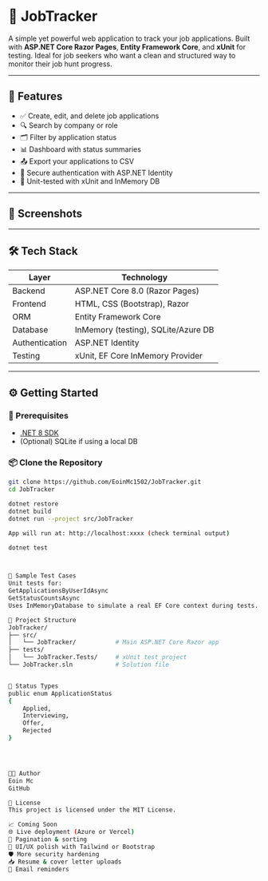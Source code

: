 # 💼 JobTracker

A simple yet powerful web application to track your job applications. Built with **ASP.NET Core Razor Pages**, **Entity Framework Core**, and **xUnit** for testing. Ideal for job seekers who want a clean and structured way to monitor their job hunt progress.

---

## 🚀 Features

- ✅ Create, edit, and delete job applications  
- 🔍 Search by company or role  
- 🗂️ Filter by application status  
- 📊 Dashboard with status summaries  
- 📤 Export your applications to CSV  
- 🔐 Secure authentication with ASP.NET Identity  
- 🧪 Unit-tested with xUnit and InMemory DB  

---

## 📸 Screenshots

<!-- Add screenshot images and update paths accordingly -->
<!-- ![Create Application](screenshots/create.png) -->
<!-- ![Dashboard](screenshots/dashboard.png) -->

---

## 🛠️ Tech Stack

| Layer             | Technology                         |
|------------------|-------------------------------------|
| Backend          | ASP.NET Core 8.0 (Razor Pages)      |
| Frontend         | HTML, CSS (Bootstrap), Razor        |
| ORM              | Entity Framework Core               |
| Database         | InMemory (testing), SQLite/Azure DB |
| Authentication   | ASP.NET Identity                    |
| Testing          | xUnit, EF Core InMemory Provider    |

---

## ⚙️ Getting Started

### 🧱 Prerequisites

- [.NET 8 SDK](https://dotnet.microsoft.com/en-us/download)
- (Optional) SQLite if using a local DB

### 📦 Clone the Repository

```bash
git clone https://github.com/EoinMc1502/JobTracker.git
cd JobTracker

dotnet restore
dotnet build
dotnet run --project src/JobTracker

App will run at: http://localhost:xxxx (check terminal output)

dotnet test



🧪 Sample Test Cases
Unit tests for:
GetApplicationsByUserIdAsync
GetStatusCountsAsync
Uses InMemoryDatabase to simulate a real EF Core context during tests.

📁 Project Structure
JobTracker/
├── src/
│   └── JobTracker/           # Main ASP.NET Core Razor app
├── tests/
│   └── JobTracker.Tests/     # xUnit test project
└── JobTracker.sln            # Solution file


📌 Status Types
public enum ApplicationStatus
{
    Applied,
    Interviewing,
    Offer,
    Rejected
}




👨‍💻 Author
Eoin Mc
GitHub

📄 License
This project is licensed under the MIT License.

📈 Coming Soon
🌐 Live deployment (Azure or Vercel)
🧭 Pagination & sorting
🎨 UI/UX polish with Tailwind or Bootstrap
🛡️ More security hardening
📥 Resume & cover letter uploads
🔄 Email reminders
